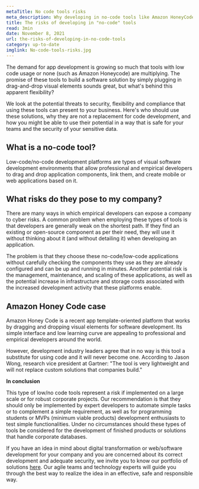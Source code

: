 ```yaml
---
metaTitle: No code tools risks
meta_description: Why developing in no-code tools like Amazon HoneyCode is not cost-effective for flexible projects.
title: The risks of developing in "no-code" tools
read: 3min
date: November 8, 2021
url: the-risks-of-developing-in-no-code-tools
category: up-to-date
imglink: No-code-tools-risks.jpg
---
```


The demand for app development is growing so much that tools with low code usage or none (such as Amazon Honeycode) are multiplying. The promise of these tools to build a software solution by simply plugging in drag-and-drop visual elements sounds great, but what's behind this apparent flexibility?

We look at the potential threats to security, flexibility and compliance that using these tools can present to your business. Here's who should use these solutions, why they are not a replacement for code development, and how you might be able to use their potential in a way that is safe for your teams and the security of your sensitive data.

## What is a no-code tool?

Low-code/no-code development platforms are types of visual software development environments that allow professional and empirical developers to drag and drop application components, link them, and create mobile or web applications based on it.

## What risks do they pose to my company?

There are many ways in which empirical developers can expose a company to cyber risks. A common problem when employing these types of tools is that developers are generally weak on the shortest path. If they find an existing or open-source component as per their need, they will use it without thinking about it (and without detailing it) when developing an application.

The problem is that they choose these no-code/low-code applications without carefully checking the components they use as they are already configured and can be up and running in minutes.
Another potential risk is the management, maintenance, and scaling of these applications, as well as the potential increase in infrastructure and storage costs associated with the increased development activity that these platforms enable.

## Amazon Honey Code case

Amazon Honey Code is a recent app template-oriented platform that works by dragging and dropping visual elements for software development. Its simple interface and low learning curve are appealing to professional and empirical developers around the world.

However, development industry leaders agree that in no way is this tool a substitute for using code and it will never become one. According to Jason Wong, research vice president at Gartner:
"The tool is very lightweight and will not replace custom solutions that companies build."

**In conclusion**

This type of low/no code tools represent a risk if implemented on a large scale or for robust corporate projects. Our recommendation is that they should only be implemented by expert developers to automate simple tasks or to complement a simple requirement, as well as for programming students or MVPs (minimum viable products) development enthusiasts to test simple functionalities. Under no circumstances should these types of tools be considered for the development of finished products or solutions that handle corporate databases.

If you have an idea in mind about digital transformation or web/software development for your company and you are concerned about its correct development and adequate security, we invite you to know our portfolio of solutions [here](https://www.dreamcodesoft.com/services). Our agile teams and technology experts will guide you through the best way to realize the idea in an effective, safe and responsible way.
